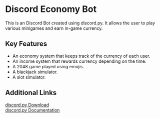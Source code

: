 <h1>Discord Economy Bot</h1>
This is an Discord Bot created using discord.py. It allows the user to play various minigames and earn in-game currency.
<h2>Key Features</h2>
<ul>
<li>An economy system that keeps track of the currency of each user.</li>
<li>An income system that rewards currency depending on the time.</li>
<li>A 2048 game played using emojis.</li>
<li>A blackjack simulator.</li>
<li>A slot simulator.</li>
</ul>
<h2>Additional Links</h2>
  
[discord.py Download](https://pypi.org/project/discord.py/)  
[discord.py Documentation](https://discordpy.readthedocs.io/en/latest/index.html)  
